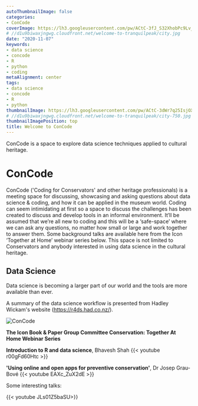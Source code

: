 ```yaml
---
autoThumbnailImage: false
categories:
- ConCode
coverImage: https://lh3.googleusercontent.com/pw/ACtC-3fJ_S32XhobPc9Lv_tVnA3OaPhgVRkDmaNV-QcBQIhPSbxt09p6NRZ1iQCBXQGjbt2_WggN0Eljdw1fZgTWZVp8fsfVNCFlNQbZM5cv-F6GmXfpK_VmKouGxiZKj0-jXunbHLJYoK4nMCVzctTmy2TRPg=w1647-h915-no?authuser=0
# //d1u9biwaxjngwg.cloudfront.net/welcome-to-tranquilpeak/city.jpg
date: "2020-11-07"
keywords:
- data science
- concode
- R
- python
- coding
metaAlignment: center
tags:
- data science
- concode
- R
- python
thumbnailImage: https://lh3.googleusercontent.com/pw/ACtC-3dWr7q25IsjOXk3diSZjIgujWvrr-23Xl_TgW2-TY0l_YhrX_JTT0eho8z-ky8p2PAqSnCBW9FLLQeqfDx1c_z9-m9GPsmAsGAaX7-iLwGzcVzToufBJQLY54XMT-4d0Ycs3m7zS4ouD_BxdF4DV6ktDg=w707-h398-no?authuser=0
# //d1u9biwaxjngwg.cloudfront.net/welcome-to-tranquilpeak/city-750.jpg
thumbnailImagePosition: top
title: Welcome to ConCode
---
```

ConCode is a space to explore data science techniques applied to cultural heritage. 
<!--more-->

<!-- toc -->

# ConCode

ConCode ('Coding for Conservators' and other heritage professionals) is a meeting space for discussing, showcasing and asking questions about data science & coding, and how it can be applied in the museum world. Coding can seem intimidating at first so a space to discuss the challenges has been created to discuss and develop tools in an informal environment. It’ll be assumed that we’re all new to coding and this will be a ‘safe-space’ where we can ask any questions, no matter how small or large and work together to answer them. Some background talks are available here from the Icon ‘Together at Home’ webinar series below. This space is not limited to Conservators and anybody interested in using data science in the cultural heritage.  

## Data Science 

Data science is becoming a larger part of our world and the tools are more available than ever. 

A summary of the data science workflow is presented from Hadley Wickam's website (https://r4ds.had.co.nz/). 

![ConCode](https://d33wubrfki0l68.cloudfront.net/795c039ba2520455d833b4034befc8cf360a70ba/558a5/diagrams/data-science-explore.png)


**The Icon Book & Paper Group Committee Conservation: Together At Home Webinar Series**

**Introduction to R and data science**, Bhavesh Shah 
{{< youtube r00gFd60Htc >}}



**'Using online and open apps for preventive conservation'**, Dr Josep Grau-Bové
{{< youtube EAXc_ZuX2dE >}} 


Some interesting talks: 

{{< youtube JLs01Z5baSU>}}